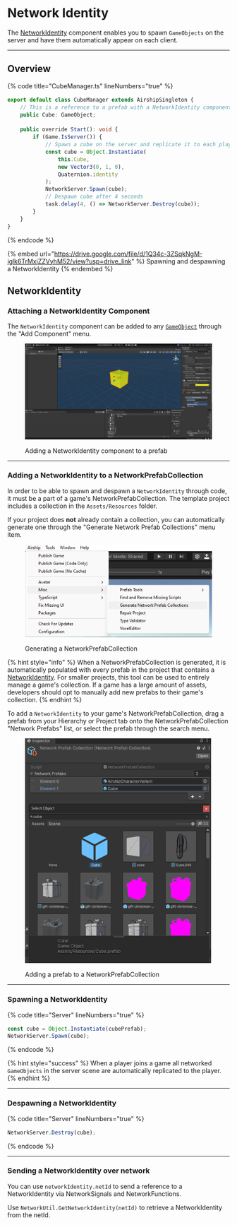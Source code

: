 # Network Identity

The [NetworkIdentity](network-identity.md#networkidentity) component enables you to spawn `GameObjects` on the server and have them automatically appear on each client.

***

## Overview

{% code title="CubeManager.ts" lineNumbers="true" %}
```typescript
export default class CubeManager extends AirshipSingleton {
    // This is a reference to a prefab with a NetworkIdentity component
    public Cube: GameObject;

    public override Start(): void {
        if (Game.IsServer()) {
            // Spawn a cube on the server and replicate it to each player
            const cube = Object.Instantiate(
                this.Cube, 
                new Vector3(0, 1, 0), 
                Quaternion.identity
            );
            NetworkServer.Spawn(cube);
            // Despawn cube after 4 seconds
            task.delay(4, () => NetworkServer.Destroy(cube));
        }
    }
}
```
{% endcode %}

{% embed url="https://drive.google.com/file/d/1Q34c-3ZSqkNgM-iglk6TrMxjZZVyhM52/view?usp=drive_link" %}
Spawning and despawning a NetworkIdentity
{% endembed %}

## NetworkIdentity

### Attaching a NetworkIdentity Component

The `NetworkIdentity` component can be added to any [`GameObject`](https://docs.unity3d.com/ScriptReference/GameObject.html) through the "Add Component" menu.

<figure><img src="../.gitbook/assets/networkidentity.png" alt=""><figcaption><p>Adding a NetworkIdentity component to a prefab</p></figcaption></figure>

***

### Adding a NetworkIdentity to a NetworkPrefabCollection

In order to be able to spawn and despawn a `NetworkIdentity` through code, it must be a part of a game's NetworkPrefabCollection. The template project includes a collection in the `Assets/Resources` folder.

If your project does **not** already contain a collection, you can automatically generate one through the "Generate Network Prefab Collections" menu item.

<figure><img src="../.gitbook/assets/generate.png" alt=""><figcaption><p>Generating a NetworkPrefabCollection</p></figcaption></figure>

{% hint style="info" %}
When a NetworkPrefabCollection is generated, it is automatically populated with every prefab in the project that contains a [NetworkIdentity](network-identity.md#networkidentity).  For smaller projects, this tool can be used to entirely manage a game's collection. If a game has a large amount of assets, developers should opt to manually add new prefabs to their game's collection.
{% endhint %}

To add a `NetworkIdentity` to your game's NetworkPrefabCollection, drag a prefab from your Hierarchy or Project tab onto the NetworkPrefabCollection "Network Prefabs" list, or select the prefab through the search menu.

<figure><img src="../.gitbook/assets/add-to-collection.png" alt="" width="422"><figcaption><p>Adding a prefab to a NetworkPrefabCollection</p></figcaption></figure>

***

### Spawning a NetworkIdentity

{% code title="Server" lineNumbers="true" %}
```typescript
const cube = Object.Instantiate(cubePrefab);
NetworkServer.Spawn(cube);
```
{% endcode %}

{% hint style="success" %}
When a player joins a game all networked `GameObjects` in the server scene are automatically replicated to the player.
{% endhint %}

***

### Despawning a NetworkIdentity

{% code title="Server" lineNumbers="true" %}
```typescript
NetworkServer.Destroy(cube);
```
{% endcode %}

***

### Sending a NetworkIdentity over network

You can use `networkIdentity.netId` to send a reference to a NetworkIdentity via NetworkSignals and NetworkFunctions.

Use `NetworkUtil.GetNetworkIdentity(netId)` to retrieve a NetworkIdentity from the netId.&#x20;
